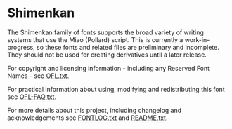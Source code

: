 # Shimenkan

The Shimenkan family of fonts supports the broad variety of writing systems that use the Miao (Pollard) script. This is currently a work-in-progress, so these fonts and related files are preliminary and incomplete. They should not be used for creating derivatives until a later release.

For copyright and licensing information - including any Reserved Font Names - see [OFL.txt](OFL.txt).

For practical information about using, modifying and redistributing this font see [OFL-FAQ.txt](OFL-FAQ.txt).

For more details about this project, including changelog and acknowledgements see [FONTLOG.txt](FONTLOG.txt) and [README.txt](README.txt).
